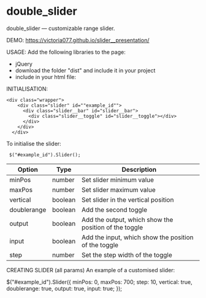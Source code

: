 # double_slider

double_slider — customizable range slider.

DEMO:
https://victoria077.github.io/slider__presentation/

USAGE:
Add the following libraries to the page:

* jQuery
* download the folder "dist" and include it in your project
* include in your html file:
    <link rel="stylesheet" href="./dist/style.e308ff8e.css">
    <script src="./dist/myFunc.66056626.js"></script>
    
INITIALISATION:

    <div class="wrapper">
        <div class="slider" id=""example_id"">
          <div class="slider__bar" id="slider__bar">
            <div class="slider__toggle" id="slider__toggle"></div>
          </div>
        </div>
      </div>
      
To initialise the slider:

     $("#example_id").Slider();
     
     
| Option | Type | Description |
| --- | --- | --- |
| minPos | number | Set slider minimum value |
| maxPos | number | Set slider maximum value |
| vertical	| boolean | Set slider in the vertical position|
| doublerange	| boolean | Add the second toggle |
| output	| boolean | Add the output, which show the position of the toggle |
| input	| boolean | Add the input, which show the position of the toggle |
| step	| number | Set the  step width of the toggle |

CREATING SLIDER (all params)
An example of a customised slider:

 $("#example_id").Slider({
     minPos: 0, maxPos: 700;  step: 10, vertical: true, doublerange: true, output: true, input: true;
});

